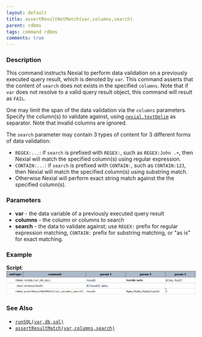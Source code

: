 ```yaml
---
layout: default
title: assertResultNotMatch(var,columns,search)
parent: rdbms
tags: command rdbms
comments: true
---
```



### Description
This command instructs Nexial to perform data validation on a previously executed query result, which is denoted by
`var`. This command asserts that the content of `search` does not exists in the specified `columns`. Note that if 
`var` does not resolve to a valid query result object, this command will result as `FAIL`.

One may limit the span of the data validation via the `columns` parameters. Specify the column(s) to validate against,
using [`nexial.textDelim`](../../systemvars/index#nexial.textDelim) as separator. Note that invalid columns are ignored.

The `search` parameter may contain 3 types of content for 3 different forms of data validation:
- `REGEX:...`: if `search` is prefixed with `REGEX:`, such as `REGEX:John .+`, then Nexial will match the specified 
  column(s) using regular expression.
- `CONTAIN:...`: if `search` is prefixed with `CONTAIN:`, such as `CONTAIN:123`, then Nexial will match the specified 
  column(s) using substring match.
- Otherwise Nexial will perform exact string match against the the specified column(s).
   

### Parameters
- **var** - the data variable of a previously executed query result
- **columns** - the column or columns to search
- **search** - the data to validate against; use `REGEX:` prefix for regular expression matching, `CONTAIN:` prefix for
  substring matching, or "as is" for exact matching.


### Example
**Script**:<br/>
![](image/assertResultNotMatch_01.png)


### See Also
- [`runSQL(var,db,sql)`](runSQL(var,db,sql))
- [`assertResultMatch(var,columns,search)`](assertResultMatch(var,columns,search))
